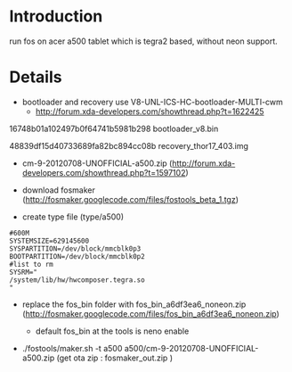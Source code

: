 # Introduction #

run fos on acer a500 tablet which is tegra2 based, without neon support.


# Details #
  * bootloader and recovery use V8-UNL-ICS-HC-bootloader-MULTI-cwm
    * http://forum.xda-developers.com/showthread.php?t=1622425

16748b01a102497b0f64741b5981b298  bootloader\_v8.bin

48839df15d40733689fa82bc894cc08b  recovery\_thor17\_403.img
  * cm-9-20120708-UNOFFICIAL-a500.zip (http://forum.xda-developers.com/showthread.php?t=1597102)

  * download fosmaker (http://fosmaker.googlecode.com/files/fostools_beta_1.tgz)
  * create type file  (type/a500)
```
#600M
SYSTEMSIZE=629145600
SYSPARTITION=/dev/block/mmcblk0p3
BOOTPARTITION=/dev/block/mmcblk0p2
#list to rm
SYSRM="
/system/lib/hw/hwcomposer.tegra.so
"
```

  * replace the fos\_bin folder with fos\_bin\_a6df3ea6\_noneon.zip (http://fosmaker.googlecode.com/files/fos_bin_a6df3ea6_noneon.zip)
    * default fos\_bin at the tools is neno enable

  * ./fostools/maker.sh -t a500 a500/cm-9-20120708-UNOFFICIAL-a500.zip (get ota zip : fosmaker\_out.zip )